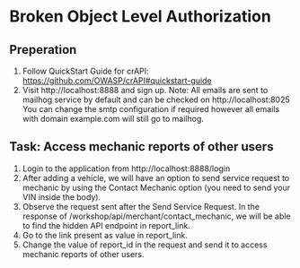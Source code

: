 # Broken Object Level Authorization

## Preperation

1. Follow QuickStart Guide for crAPI: https://github.com/OWASP/crAPI#quickstart-guide
2. Visit http://localhost:8888 and sign up.
Note: All emails are sent to mailhog service by default and can be checked on http://localhost:8025 
You can change the smtp configuration if required however all emails with domain example.com will still go to mailhog.

## Task: Access mechanic reports of other users

1. Login to the application from http://localhost:8888/login
2. After adding a vehicle, we will have an option to send service request to mechanic by using the Contact Mechanic option (you need to send your VIN inside the body).
3. Observe the request sent after the Send Service Request. In the response of /workshop/api/merchant/contact_mechanic, we will be able to find the hidden API endpoint in report_link.
4. Go to the link present as value in report_link.
5. Change the value of report_id in the request and send it to access mechanic reports of other users.

